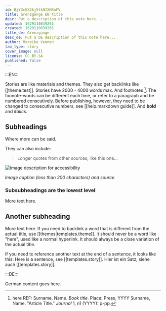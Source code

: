 ```yaml
---
id: BjY3cEX2kj9tkNIXNRoFV
title: Grenzgänge EN title
desc: Put a description of this note here...
updated: 1629110039261
created: 1629110039261
title_de: Grenzgänge
desc_de: Put a DE description of this note here...
author: Mareike Vennen
tao_type: story
cover_image: null
license: CC BY-SA
published: false
---
```



:::EN:::

Stories are like materials and themes. They also get backlinks like [[theme.test]]. Stories have 2000 - 4000 words max.
And footnotes [^footnote1]. The foonote-words can be different each time, or refer to a paragraph and be numbered conscutively. Before publishing, however, they need to be changed to consecutive numbers, see [[help.markdown guide]].
And **bold** and _italics_.

## Subheadings

Where more can be said.

They can also include:
>Longer quotes from other sources, like this one...

![image description for accessibility](/images/example/MfN-HBSB-Nr97.png)

_Image caption (less than 200 characters) and source._

<!-- Notes for us -->

### Subsubheadings are the lowest level

More text here.

## Another subheading

More text here. If you need to backlink a word that is different from the actual title, use [[themes|templates.theme]]. It should never be a word like "here", used like a normal hyperlink. It should always be a close variation of the actual title.

If you need to reference another text at the end of a sentence, it looks like this: Here is a sentence, see [[templates.story]].
Hier ist ein Satz, siehe auch [[templates.story]].

[^footnote1]: here REF: Surname, Name. _Book title_. Place: Press, YYYY
Surname, Name. "Article Title." _Journal_ 1, n1 (YYYY): p-pp.

:::DE:::

German content goes here.
